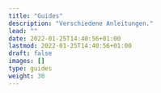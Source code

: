 ```yaml
---
title: "Guides"
description: "Verschiedene Anleitungen."
lead: ""
date: 2022-01-25T14:40:56+01:00
lastmod: 2022-01-25T14:40:56+01:00
draft: false
images: []
type: guides
weight: 30
---
```

